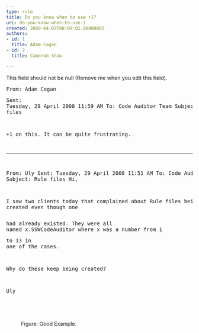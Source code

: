 ```yaml
---
type: rule
title: Do you know when to use +1?
uri: do-you-know-when-to-use-1
created: 2009-04-07T08:09:02.0000000Z
authors:
- id: 1
  title: Adam Cogan
- id: 2
  title: Cameron Shaw

---
```


 This field should not be null (Remove me when you edit this field). <dl><pre><span class="ms-rteCustom-GreyBox">From&#58; Adam Cogan <pre>Sent&#58; Tuesday, 29 April 2008 11&#58;59 AM
To&#58; Code Auditor Team
Subject&#58; RE&#58; Rule files

+1 on this. It can be quite frustrating.
________________________________________
From&#58; Uly
Sent&#58; Tuesday, 29 April 2008 11&#58;51 AM
To&#58; Code Auditor Team
Subject&#58; Rule files
Hi,
 
I saw two clients today that complained about Rule files being created even though one </pre><pre>had already existed. They were all named x.SSWCodeAuditor where x was a number from 1 </pre><pre>to 13 in one of the cases.
 
Why do these keep being created?
 
Uly</pre></span></pre><pre>&#160;</pre>
<dd><span class="ms-rteCustom-FigureGood">Figure&#58; Good Example. </span></dd></dl>
